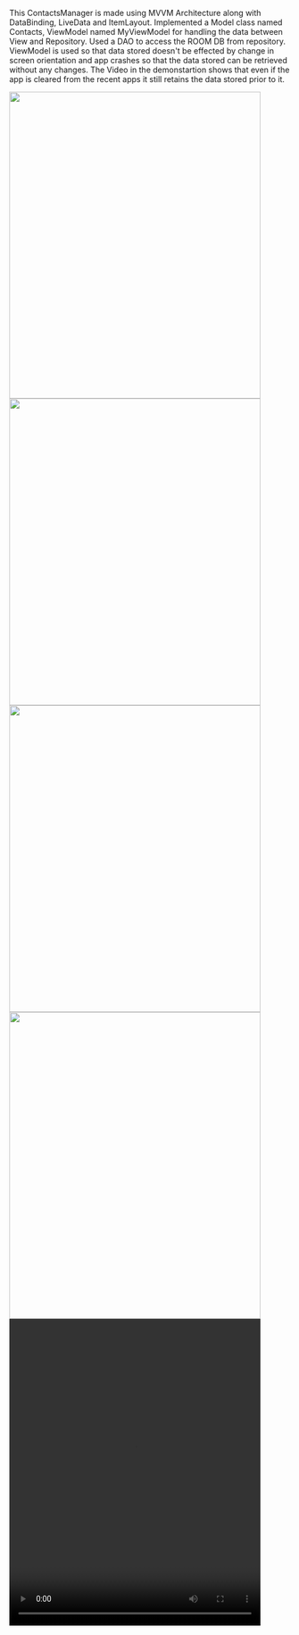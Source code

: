 This ContactsManager is made using MVVM Architecture along
with DataBinding, LiveData and ItemLayout. Implemented a 
Model class named Contacts, ViewModel named MyViewModel for
handling the data between View and Repository. Used a DAO to 
access the ROOM DB from repository. ViewModel is used so that 
data stored doesn't be effected by change in screen orientation
and app crashes so that the data stored can be retrieved without 
any changes. The Video in the demonstartion shows that even if the 
app is cleared from the recent apps it still retains the data stored 
prior to it.

<img src="https://github.com/sanjuray/ContactsManager/assets/94555333/3df72b0f-e43d-4535-b4ba-1f40aeb77b22" width=450 height=550/>
<img src="https://github.com/sanjuray/ContactsManager/assets/94555333/273ffee8-0e17-45be-84be-bde2887dc112" width=450 height=550/>
<img src="https://github.com/sanjuray/ContactsManager/assets/94555333/2fda294f-ef2b-4991-911f-eff36eb09958" width=450 height=550/>
<img src="https://github.com/sanjuray/ContactsManager/assets/94555333/2ff6f345-5f9f-4286-8e0b-0332e7088e12" width=450 height=550/>

<video src="https://github.com/sanjuray/ContactsManager/assets/94555333/8cc83fab-b92a-4934-915c-68a82dd9c672" width=450 height=550/>
